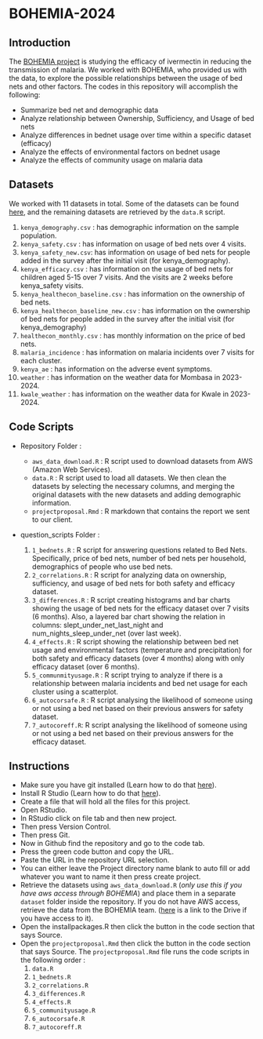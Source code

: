 # BOHEMIA-2024

## Introduction

The [BOHEMIA project](https://bohemiaconsortium.org) is studying the efficacy of ivermectin in reducing the transmission of malaria. We worked with BOHEMIA, who provided us with the data, to explore the possible relationships between the usage of bed nets and other factors. The codes in this repository will accomplish the following:

- Summarize bed net and demographic data
- Analyze relationship between Ownership, Sufficiency, and Usage of bed nets
- Analyze differences in bednet usage over time within a specific dataset (efficacy)
- Analyze the effects of environmental factors on bednet usage
- Analyze the effects of community usage on malaria data

## Datasets

We worked with 11 datasets in total. Some of the datasets can be found [here](https://drive.google.com/drive/u/0/folders/1jq1dtoTScgSA9h5vtEtLAtdjp_tF-Nxs), and the remaining datasets are retrieved by the `data.R` script.

1. `kenya_demography.csv` : has demographic information on the sample population.
2. `kenya_safety.csv` : has information on usage of bed nets over 4 visits.
3. `kenya_safety_new.csv`: has information on usage of bed nets for people added in the survey after the initial visit (for kenya_demography). 
4. `kenya_efficacy.csv` : has information on the usage of bed nets for children aged 5-15 over 7 visits. And the visits are 2 weeks before kenya_safety visits.
5. `kenya_healthecon_baseline.csv` : has information on the ownership of bed nets.
6. `kenya_healthecon_baseline_new.csv` : has information on the ownership of bed nets for people added in  the survey after the initial visit (for kenya_demography)
7. `healthecon_monthly.csv` : has monthly information on the price of bed nets.
8. `malaria_incidence` : has information on malaria incidents over 7 visits for each cluster.
9. `kenya_ae` : has information on the adverse event symptoms.
10. `weather` : has information on the weather data for Mombasa in 2023-2024.
11. `kwale_weather` : has information on the weather data for Kwale in 2023-2024.

## Code Scripts

 * Repository Folder :
    - `aws_data_download.R` : R script used to download datasets from AWS (Amazon Web Services).
    - `data.R` : R script used to load all datasets. We then clean the datasets by selecting the necessary columns, and merging the original datasets with the new datasets and adding demographic information.
    - `projectproposal.Rmd` : R markdown that contains the report we sent to our client.
  
 * question_scripts Folder :
   1. `1_bednets.R` : R script for answering questions related to Bed Nets. Specifically, price of bed nets, number of bed nets per household, demographics of people who use bed nets.
   2. `2_correlations.R` : R script for analyzing data on ownership, sufficiency, and usage of bed nets for both safety and efficacy dataset.
   3. `3_differences.R` : R script creating histograms and bar charts showing the usage of bed nets for the efficacy dataset over 7 visits (6 months). Also, a layered bar chart showing the relation in columns: slept_under_net_last_night and num_nights_sleep_under_net (over last week).
   4. `4_effects.R` : R script showing the relationship between bed net usage and environmental factors (temperature and precipitation) for both safety and efficacy datasets (over 4 months) along with only efficacy dataset (over 6 months).
   5. `5_communmityusage.R` : R script trying to analyze if there is a relationship between malaria incidents and bed net usage for each cluster using a scatterplot.
   6. `6_autocorsafe.R` : R script analysing the likelihood of someone using or not using a bed net based on their previous answers for safety dataset.
   7. `7_autocoreff.R`: R script analysing the likelihood of someone using or not using a bed net based on their previous answers for the efficacy dataset.
  
## Instructions
- Make sure you have git installed (Learn how to do that [here](https://github.com/git-guides/install-git)).
- Install R Studio (Learn how to do that [here](https://posit.co/download/rstudio-desktop/)).
- Create a file that will hold all the files for this project.
- Open RStudio.
- In RStudio click on file tab and then new project.
- Then press Version Control.
- Then press Git.
- Now in Github find the repository and go to the code tab.
- Press the green code button and copy the URL.
- Paste the URL in the repository URL selection.
- You can either leave the Project directory name blank to auto fill or add whatever you want to name it then press create project.
- Retrieve the datasets using `aws_data_download.R` (*only use this if you have aws access through BOHEMIA*) and place them in a separate `dataset` folder inside the repository. If you do not have AWS access, retrieve the data from the BOHEMIA team. ([here](https://drive.google.com/drive/u/0/folders/1jq1dtoTScgSA9h5vtEtLAtdjp_tF-Nxs) is a link to the Drive if you have access to it).
- Open the installpackages.R then click the button in the code section that says Source.
- Open the `projectproposal.Rmd` then click the button in the code section that says Source. The  `projectproposal.Rmd` file runs the code scripts in the following order :
    1. `data.R` 
    2. `1_bednets.R`
    3. `2_correlations.R`
    4. `3_differences.R`
    5. `4_effects.R`
    6. `5_communityusage.R`
    7. `6_autocorsafe.R`
    8. `7_autocoreff.R`

